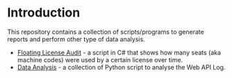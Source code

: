 # Introduction
This repository contains a collection of scripts/programs to generate reports and perform other type of data analysis.

* [Floating License Audit](https://github.com/Cryptolens/reporting-tools/tree/master/FloatingLicenseAudit) -  a script in C# that shows how
many seats (aka machine codes) were used by a certain license over time.
* [Data Analysis](https://github.com/Cryptolens/reporting-tools/tree/master/DataAnalysis) - a collection of Python script to analyse
the Web API Log.
